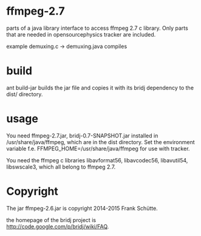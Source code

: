 ffmpeg-2.7
==========
parts of a java library interface to access ffmpeg 2.7 c library.
Only parts that are needed in opensourcephysics tracker are 
included.

example demuxing.c -> demuxing.java compiles

build
=====
ant build-jar builds the jar file and copies it with its bridj dependency
to the dist/ directory.

usage
=====
You need ffmpeg-2.7.jar, bridj-0.7-SNAPSHOT.jar installed in /usr/share/java/ffmpeg,
which are in the dist directory.
Set the environment variable f.e. FFMPEG_HOME=/usr/share/java/ffmpeg
for use with tracker.

You need the ffmpeg c libraries
libavformat56, libavcodec56, libavutil54, libswscale3, which all belong to ffmpeg 2.7.

Copyright
=========
The jar ffmpeg-2.6.jar is copyright 2014-2015 Frank Schütte.

the homepage of the bridj project is http://code.google.com/p/bridj/wiki/FAQ.